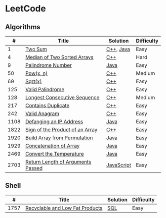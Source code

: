 LeetCode
========

## Algorithms

<!-- | # | [Title](Website) | [Language](./Solutions/Algorithms/fileName) | Difficulty | -->

| # | Title | Solution | Difficulty |
|---| ----- | -------- | ---------- |
| 1 | [Two Sum](https://leetcode.com/problems/two-sum/) | [C++](./Solutions/Algorithms/twoSum.cpp), [Java](./Solutions/Algorithms/twoSum.java) | Easy |
| 4 | [Median of Two Sorted Arrays](https://leetcode.com/problems/median-of-two-sorted-arrays/) | [C++](./Solutions/Algorithms/medianOfTwoSortedArrays.cpp) | Hard |
| 9 | [Palindrome Number](https://leetcode.com/problems/palindrome-number/) | [Java](./Solutions/Algorithms/palindroneNumber.java) | Easy |
| 50 | [Pow(x, n)](https://leetcode.com/problems/powx-n/) | [C++](./Solutions/Algorithms/powx-n.cpp) | Medium |
| 69 | [Sqrt(x)](https://leetcode.com/problems/sqrtx/) | [C++](./Solutions/Algorithms/sqrtx.cpp) | Easy |
| 125 | [Valid Palindrome](https://leetcode.com/problems/valid-palindrome/) | [C++](./Solutions/Algorithms/validPalindrome.cpp) | Easy |
| 128 | [Longest Consecutive Sequence](https://leetcode.com/problems/longest-consecutive-sequence/) | [C++](./Solutions/Algorithms/longestConsecutiveSequence.cpp) | Medium |
| 217 | [Contains Duplicate](https://leetcode.com/problems/contains-duplicate/) | [C++](./Solutions/Algorithms/containsDuplicate.cpp) | Easy |
| 242 | [Valid Anagram](https://leetcode.com/problems/valid-anagram/) | [C++](./Solutions/Algorithms/validAnagram.cpp) | Easy |
| 1108 | [Defanging an IP Address](https://leetcode.com/problems/defanging-an-ip-address/) | [Java](./Solutions/Algorithms/defangingAnIPAddress.java) | Easy |
| 1822 | [Sign of the Product of an Array](https://leetcode.com/problems/sign-of-the-product-of-an-array/) | [C++](./Solutions/Algorithms/signOfTheProductOfAnArray.cpp) | Easy |
| 1920 | [Build Array from Permutation](https://leetcode.com/problems/build-array-from-permutation/) | [Java](./Solutions/Algorithms/buildArrayFromPermutation.java) | Easy |
| 1929 | [Concatenation of Array](https://leetcode.com/problems/concatenation-of-array/) | [Java](./Solutions/Algorithms/concatenationOfArray.java) | Easy |
| 2469 | [Convert the Temperature](https://leetcode.com/problems/convert-the-temperature/) | [Java](./Solutions/Algorithms/convertTheTemperature.java) | Easy |
| 2703 | [Return Length of Arguments Passed](https://leetcode.com/problems/return-length-of-arguments-passed/) | [JavaScript](./Solutions/Algorithms/returnLengthOfArgumentsPassed.js) | Easy |


## Shell

<!-- | # | [Title](Website) | [Language](./Solutions/Shell/fileName) | Difficulty | -->

| # | Title | Solution | Difficulty |
|---| ----- | -------- | ---------- |
| 1757 | [Recyclable and Low Fat Products](https://leetcode.com/problems/recyclable-and-low-fat-products/) | [SQL](./Solutions/Shell/recyclableAndLowFatProducts.sql) | Easy |
